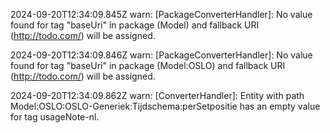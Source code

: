 2024-09-20T12:34:09.845Z warn: [PackageConverterHandler]: No value found for tag "baseUri" in package (Model) and fallback URI (http://todo.com/) will be assigned.

2024-09-20T12:34:09.846Z warn: [PackageConverterHandler]: No value found for tag "baseUri" in package (Model:OSLO) and fallback URI (http://todo.com/) will be assigned.

2024-09-20T12:34:09.862Z warn: [ConverterHandler]: Entity with path Model:OSLO:OSLO-Generiek:Tijdschema:perSetpositie has an empty value for tag usageNote-nl.

